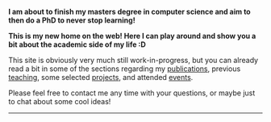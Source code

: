 

<div class="p-3 mb-2 bg-success text-white text-center">
	<p><b>I am about to finish my masters degree in computer science and aim to then do a PhD to never stop learning!</b></p>
</div>

**This is my new home on the web! Here I can play around and show you a bit about the academic side of my life :D**

This site is obviously very much still work-in-progress, but you can already read a bit in some of the sections regarding my [publications](/publications.html), previous [teaching](/teaching.html), some selected [projects](/projects.html), and attended [events](/events.html). <!--, and finally my [CV](/cv/). -->

Please feel free to contact me any time with your questions, or maybe just to chat about some cool ideas!
<hr />


